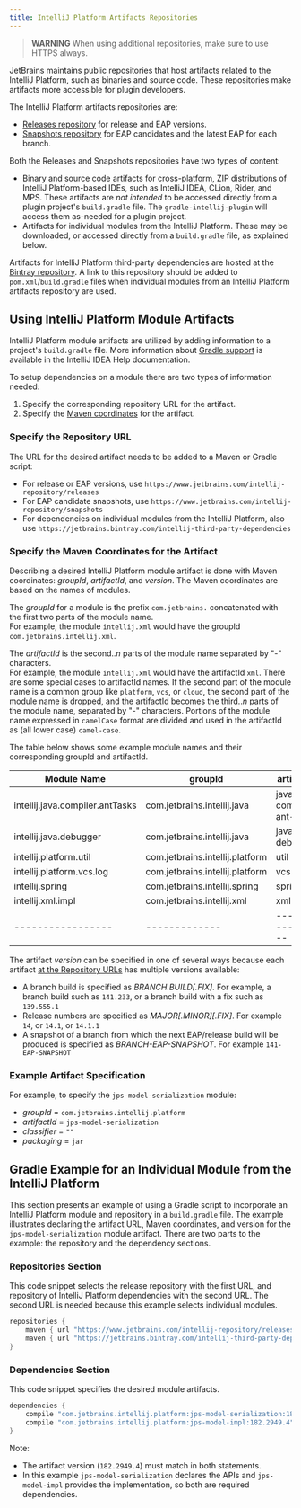 ```yaml
---
title: IntelliJ Platform Artifacts Repositories
---
```


> **WARNING** When using additional repositories, make sure to use HTTPS always.

JetBrains maintains public repositories that host artifacts related to the IntelliJ Platform, such as binaries and source code. These 
repositories make artifacts more accessible for plugin developers.

The IntelliJ Platform artifacts repositories are:
* [Releases repository](https://www.jetbrains.com/intellij-repository/releases/) for release and EAP versions.
* [Snapshots repository](https://www.jetbrains.com/intellij-repository/snapshots/) for EAP candidates and the latest EAP for each branch.

Both the Releases and Snapshots repositories have two types of content:
* Binary and source code artifacts for cross-platform, ZIP distributions of IntelliJ Platform-based IDEs, such as IntelliJ IDEA, CLion, Rider, and MPS.
These artifacts are _not intended_ to be accessed directly from a plugin project's `build.gradle` file. 
The `gradle-intellij-plugin` will access them as-needed for a plugin project.
* Artifacts for individual modules from the IntelliJ Platform. 
These may be downloaded, or accessed directly from a `build.gradle` file, as explained below.
  
Artifacts for IntelliJ Platform third-party dependencies are hosted at the [Bintray repository](https://jetbrains.bintray.com/intellij-third-party-dependencies). 
A link to this repository should be added to `pom.xml`/`build.gradle` files when individual modules from an IntelliJ Platform artifacts repository are used.    

## Using IntelliJ Platform Module Artifacts
IntelliJ Platform module artifacts are utilized by adding information to a project's `build.gradle` file. 
More information about [Gradle support](https://www.jetbrains.com/help/idea/gradle.html) is available in the IntelliJ IDEA Help documentation. 

To setup dependencies on a module there are two types of information needed:
1. Specify the corresponding repository URL for the artifact.
2. Specify the [Maven coordinates](https://maven.apache.org/pom.html#Maven_Coordinates) for the artifact. 
 
### Specify the Repository URL 
The URL for the desired artifact needs to be added to a Maven or Gradle script:
* For release or EAP versions, use `https://www.jetbrains.com/intellij-repository/releases` 
* For EAP candidate snapshots, use `https://www.jetbrains.com/intellij-repository/snapshots`
* For dependencies on individual modules from the IntelliJ Platform, also use `https://jetbrains.bintray.com/intellij-third-party-dependencies` 

### Specify the Maven Coordinates for the Artifact
Describing a desired IntelliJ Platform module artifact is done with Maven coordinates: _groupId_, _artifactId_, and _version_.
The Maven coordinates are based on the names of modules.

The _groupId_ for a module is the prefix `com.jetbrains.` concatenated with the first two parts of the module name.  
For example, the module `intellij.xml` would have the groupId `com.jetbrains.intellij.xml`. 

The _artifactId_ is the second.._n_ parts of the module name separated by "-" characters.  
For example, the module `intellij.xml` would have the artifactId `xml`.
There are some special cases to artifactId names. 
If the second part of the module name is a common group like `platform`, `vcs`, or `cloud`, the second part of the module name is dropped, and the artifactId becomes the third.._n_ parts of the module name, separated by "-" characters.
Portions of the module name expressed in `camelCase` format are divided and used in the artifactId as (all lower case) `camel-case`.  

The table below shows some example module names and their corresponding groupId and artifactId.

| **Module Name** | **groupId** | **artifactId** |
|-----------------|-------------|----------------|
|intellij.java.compiler.antTasks | com.jetbrains.intellij.java | java-compiler-ant-tasks |
|intellij.java.debugger |    com.jetbrains.intellij.java    | java-debugger |
|intellij.platform.util | com.jetbrains.intellij.platform | util |
|intellij.platform.vcs.log | com.jetbrains.intellij.platform | vcs-log |
|intellij.spring | com.jetbrains.intellij.spring | spring |
|intellij.xml.impl | com.jetbrains.intellij.xml | xml-impl |
|-----------------|-------------|----------------|

The artifact _version_ can be specified in one of several ways because each artifact [at the Repository URLs](#specify-the-repository-url) has multiple versions available: 
* A branch build is specified as _BRANCH.BUILD[.FIX]_. For example, a branch build such as `141.233`, or a branch build with a fix such as `139.555.1`
* Release numbers are specified as _MAJOR[.MINOR][.FIX]_. For example `14`, or `14.1`, or `14.1.1`
* A snapshot of a branch from which the next EAP/release build will be produced is specified as _BRANCH-EAP-SNAPSHOT_. For example `141-EAP-SNAPSHOT`

### Example Artifact Specification
For example, to specify the `jps-model-serialization` module:
  * _groupId_ = `com.jetbrains.intellij.platform`
  * _artifactId_ = `jps-model-serialization`
  * _classifier_ = `""`
  * _packaging_ = `jar`


## Gradle Example for an Individual Module from the IntelliJ Platform
This section presents an example of using a Gradle script to incorporate an IntelliJ Platform module and repository in a `build.gradle` file. 
The example illustrates declaring the artifact URL, Maven coordinates, and version for the `jps-model-serialization` module artifact.
There are two parts to the example: the repository and the dependency sections.

### Repositories Section  
This code snippet selects the release repository with the first URL, and repository of IntelliJ Platform dependencies with the second URL.
The second URL is needed because this example selects individual modules. 
```groovy
repositories {
	maven { url "https://www.jetbrains.com/intellij-repository/releases" }
	maven { url "https://jetbrains.bintray.com/intellij-third-party-dependencies" }
}
```

### Dependencies Section  
This code snippet specifies the desired module artifacts.
```groovy
dependencies {
	compile "com.jetbrains.intellij.platform:jps-model-serialization:182.2949.4"
	compile "com.jetbrains.intellij.platform:jps-model-impl:182.2949.4"
}
```
Note:
 * The artifact version (`182.2949.4`) must match in both statements.
 * In this example `jps-model-serialization` declares the APIs and `jps-model-impl` provides the implementation, so both
   are required dependencies.

<!--
Save until after review.
#### Legacy Artifacts
The table below describes the groupId and artifactId for **Legacy** artifacts published at IntelliJ Platform artifacts repositories.
These artifacts will continue to be published using these groupId and artifactId. 
The [version](#specifying-version) specification below still apply to these legacy artifacts.

| **groupId** | **artifactId** | **Description** |
|-------------|----------------|-----------------|
|com.jetbrains.intellij.idea | ideaIC | Full zip distribution of IDEA Community |
|com.jetbrains.intellij.idea | ideaIU | Full zip distribution of IDEA Ultimate |
|org.jetbrains.intellij.deps | trove4j | Third-party dependencies of IntelliJ IDEA project |
|org.jetbrains | annotations | Old versions of IDEA annotations |
|com.intellij | javac2 | Old versions of javac2 Ant tasks |
|org.jetbrains.intellij | plugin-repository-rest-client | JetBrains plugin repository client |
|org.jetbrains.kotlin | kotlin-stdlib | Kotlin artifacts |
|org.jetbrains.teamcity | teamcity-rest-client | TeamCity rest client |
-->